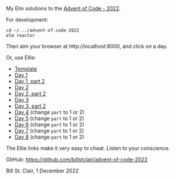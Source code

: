 My Elm solutions to the [Advent of Code - 2022](https://adventofcode.com/2022/).

For development:

    cd ~/.../advent-of-code-2022
    elm reactor
    
Then aim your browser at http://localhost:8000, and click on a day.

Or, use Ellie:

* [Template](https://ellie-app.com/kjQDKqvCWxDa1)
* [Day 1](https://ellie-app.com/kjQH5tzKxV2a1)
* [Day 1, part 2](https://ellie-app.com/kjQLHMvynpZa1)
* [Day 2](https://ellie-app.com/kknKgsyYXCLa1)
* [Day 2, part 2](https://ellie-app.com/kkp9LwzCWRza1)
* [Day 3](https://ellie-app.com/kkKGpnftvKLa1)
* [Day 3, part 2](https://ellie-app.com/kkKHbNcdRpta1)
* [Day 4](https://ellie-app.com/kmcWwMLmQQya1) (change `part` to 1 or 2)
* [Day 5](https://ellie-app.com/kmGTk3thRXpa1) (change `part` to 1 or 2)
* [Day 6](https://ellie-app.com/kn5RB6PJwKga1) (change `part` to 1 or 2)
* [Day 7](https://ellie-app.com/knCKMNXLb39a1) (change `part` to 1 or 2)
* [Day 8](https://ellie-app.com/kp7VgjXFc3ba1) (change `part` to 1 or 2)



The Ellie links make it very easy to cheat. Listen to your conscience.

GitHub: https://github.com/billstclair/advent-of-code-2022

Bill St. Clair, 1 December 2022
